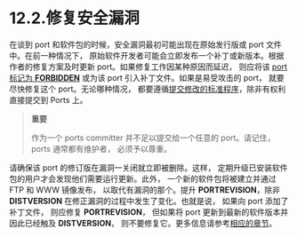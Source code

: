 # 12.2.修复安全漏洞

在谈到 port 和软件包的时候，安全漏洞最初可能出现在原始发行版或 port 文件中。在前一种情况下， 原始软件开发者可能会立即发布一个补丁或新版本。根据作者的修复方案及时更新 port。如果修复工作因某种原因而延迟， 则应将该 [port 标记为 **FORBIDDEN**](https://docs.freebsd.org/en/books/porters-handbook/porting-dads/index.html#dads-noinstall) 或为该 port 引入补丁文件。如果是易受攻击的 port， 就要尽快修复这个 port。无论哪种情况， 都要遵循[提交修改的标准程序](https://docs.freebsd.org/en/books/porters-handbook/port-upgrading/index.html#port-upgrading)，除非有权利直接提交到 Ports 上。

>**重要**
>
>作为一个 ports committer 并不足以提交给一个任意的 port。请记住， ports 通常都有维护者， 必须予以尊重。

请确保该 port 的修订版在漏洞一关闭就立即被删除。这样， 定期升级已安装软件包的用户才会发现他们需要运行更新。此外， 一个新的软件包将被建立并通过 FTP 和 WWW 镜像发布， 以取代有漏洞的那个。提升 **PORTREVISION**，除非 **DISTVERSION** 在修正漏洞的过程中发生了变化。也就是说， 如果向 port 添加了补丁文件， 则应修复 **PORTREVISION**， 但如果将 port 更新到最新的软件版本并因此已经触及 **DISTVERSION**， 则不要修复它。更多信息请参考[相应的章节](https://docs.freebsd.org/en/books/porters-handbook/makefiles/index.html#makefile-naming-revepoch)。
 
